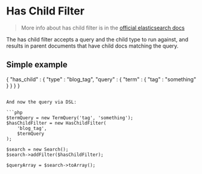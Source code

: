 # Has Child Filter

> More info about has child filter is in the [official elasticsearch docs][1]

The has child filter accepts a query and the child type to run against,
and results in parent documents that have child docs matching the query.

## Simple example

{
    "has_child" : {
        "type" : "blog_tag",
        "query" : {
            "term" : {
                "tag" : "something"
            }
        }
    }
}
```

And now the query via DSL:

```php
$termQuery = new TermQuery('tag', 'something');
$hasChildFilter = new HasChildFilter(
    'blog_tag',
    $termQuery
);

$search = new Search();
$search->addFilter($hasChildFilter);

$queryArray = $search->toArray();
```

[1]: https://www.elastic.co/guide/en/elasticsearch/reference/current/query-dsl-has-child-filter.html
